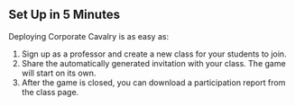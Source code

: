 ## Set Up in 5 Minutes

Deploying Corporate Cavalry is as easy as:
1. Sign up as a professor and create a new class for your students to join.
2. Share the automatically generated invitation with your class. The game will start on its own.
3. After the game is closed, you can download a participation report from the class page.
